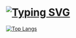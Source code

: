 # <a href="https://git.io/typing-svg"><img src="https://readme-typing-svg.herokuapp.com?font=Alkalami&pause=1000&color=F7AE33&width=435&lines=The+phone+does+not+have+the+original+box+;The+phone+battery+is+not+100+percent+but+78+percent" alt="Typing SVG" /></a>

[![Top Langs](https://github-readme-stats.vercel.app/api/top-langs/?username=anuraghazra&layout=compact)](https://github.com/anuraghazra/github-readme-stats)


